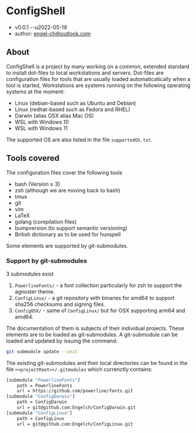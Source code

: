 # ConfigShell

- v0.0.1 --u2022-05-19
- author: engel-ch@outlook.com

## About

ConfigShell is a project by many working on a common, extended standard to install dot-files
to local workstations and servers. Dot-files are configuration files for tools that are usually
loaded automaticatically when a tool is started,
Workstations are systems running on the following operating systems at the moment:

- Linux (debian-based such as Ubuntu and Debian)
- Linux (redhat-based such as Fedora and RHEL)
- Darwin (alias OSX alias Mac OS)
- WSL with Windows 10
- WSL with Windows 11

The supported OS are also listed in the file `supportedOS.txt`.

## Tools covered

The configuration files cover the following tools

- bash (Version ≥ 3)
- zsh (although we are moving back to bash)
- tmux
- git
- vim
- LaTeX
- golang (compilation files)
- bumpversion (to support semantic versioning)
- British dictionary as to be used for hunspell

Some elements are supported by git-submodules.

### Support by git-submodules

3 submodules exist

1. `PowerlineFonts/` - a font collection particularly for zsh to support the agnoster theme.
2. `ConfigLinux/` - a git repository with binaries for amd64 to support sha256 checksums and signing files.
3. `ConfigOSX/` - same of `ConfigLinux/` but for OSX supporting arm64 and amd64.

The documentation of them is subjects of their individual projects. These elements are to be loaded as git-submodules. A git-submodule can be loaded and updated by issuing the command:

```bash
git submodule update --init
```

The existing git-submodules and their local directories can be found in the file `<<projectRoot>>/.gitmodules` which currenctly contains:

```bash
[submodule "PowerlineFonts"]
	path = PowerlineFonts
	url = https://github.com/powerline/fonts.git
[submodule "ConfigDarwin"]
	path = ConfigDarwin
	url = git@github.com:Engelch/ConfigDarwin.git
[submodule "ConfigLinux"]
	path = ConfigLinux
	url = git@github.com:Engelch/ConfigLinux.git
```
